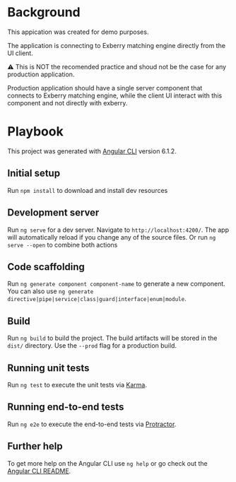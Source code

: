 # Background
This appication was created for demo purposes.

The application is connecting to Exberry matching engine directly from the UI client.

:warning: This is NOT the recomended practice and shoud not be the case for any production application.

Production application should have a single server component that connects to Exberry matching engine, while the client UI interact with this component and not directly with exberry. 


# Playbook

This project was generated with [Angular CLI](https://github.com/angular/angular-cli) version 6.1.2.

## Initial setup

Run `npm install` to download and install dev resources

## Development server

Run `ng serve` for a dev server. Navigate to `http://localhost:4200/`. The app will automatically reload if you change any of the source files.
Or run `ng serve --open` to combine both actions

## Code scaffolding

Run `ng generate component component-name` to generate a new component. You can also use `ng generate directive|pipe|service|class|guard|interface|enum|module`.

## Build

Run `ng build` to build the project. The build artifacts will be stored in the `dist/` directory. Use the `--prod` flag for a production build.

## Running unit tests

Run `ng test` to execute the unit tests via [Karma](https://karma-runner.github.io).

## Running end-to-end tests

Run `ng e2e` to execute the end-to-end tests via [Protractor](http://www.protractortest.org/).

## Further help

To get more help on the Angular CLI use `ng help` or go check out the [Angular CLI README](https://github.com/angular/angular-cli/blob/master/README.md).

